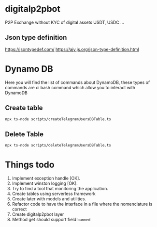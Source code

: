 # digitalp2pbot

P2P Exchange without KYC of digital assets USDT, USDC ...

## Json type definition

https://jsontypedef.com/
https://ajv.js.org/json-type-definition.html

# Dynamo DB

Here you will find the list of commands about DynamoDB, these types of commands are ci bash command which allow you to interact with DynamoDB

## Create table

```bash
npx ts-node scripts/createTelegramUsersDBTable.ts
```

## Delete Table

```bash
npx ts-node scripts/deleteTelegramUsersDBTable.ts
```

# Things todo

1. Implement exception handle [OK].
2. Implement winston logging [OK].
3. Try to find a tool that monitoring the application.
4. Create tables using serverless framework
5. Create later with models and utilities.
6. Refactor code to have the interface in a file where the nomenclature is correct
7. Create digitalp2pbot layer
8. Method get should support field `banned`
